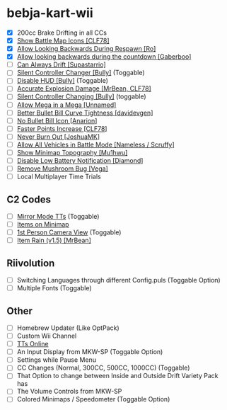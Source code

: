 # bebja-kart-wii
- [x] 200cc Brake Drifting in all CCs
- [x] [Show Battle Map Icons [CLF78]](https://mariokartwii.com/showthread.php?tid=1840)
- [x] [Allow Looking Backwards During Respawn [Ro]](https://mariokartwii.com/showthread.php?tid=2128)
- [x] [Allow looking backwards during the countdown [Gaberboo]](https://mariokartwii.com/showthread.php?tid=2109)
- [ ] [Can Always Drift [Supastarrio]](https://mariokartwii.com/showthread.php?tid=214) 
- [ ] [Silent Controller Changer [Bully]](https://mariokartwii.com/showthread.php?tid=164) (Toggable)
- [ ] [Disable HUD [Bully]](https://mariokartwii.com/showthread.php?tid=60) (Toggable)
- [ ] [Accurate Explosion Damage [MrBean, CLF78]](https://mariokartwii.com/showthread.php?tid=1857)
- [ ] [Silent Controller Changing [Bully]](https://mariokartwii.com/showthread.php?tid=164) (toggable)
- [ ] [Allow Mega in a Mega [Unnamed]](https://mariokartwii.com/showthread.php?tid=1939)
- [ ] [Better Bullet Bill Curve Tightness [davidevgen]](https://mariokartwii.com/showthread.php?tid=196)
- [ ] [No Bullet Bill Icon [Anarion]](https://mariokartwii.com/showthread.php?tid=170)
- [ ] [Faster Points Increase [CLF78]](https://mariokartwii.com/showthread.php?tid=1858)
- [ ] [Never Burn Out [JoshuaMK]](https://mariokartwii.com/showthread.php?tid=1367)
- [ ] [Allow All Vehicles in Battle Mode [Nameless / Scruffy]](https://mariokartwii.com/showthread.php?tid=2081)
- [ ] [Show Minimap Topography [Mu1hwu]](https://mariokartwii.com/showthread.php?tid=2066)
- [ ] [Disable Low Battery Notification [Diamond]](https://mariokartwii.com/showthread.php?tid=1645)
- [ ] [Remove Mushroom Bug [Vega]](https://mariokartwii.com/showthread.php?tid=909)
- [ ] Local Multiplayer Time Trials

## C2 Codes
- [ ] [Mirror Mode TTs](https://mariokartwii.com/showthread.php?tid=1981) (Toggable)
- [ ] [Items on Minimap](https://mariokartwii.com/showthread.php?tid=1896)
- [ ] [1st Person Camera View](https://mariokartwii.com/showthread.php?tid=1331) (Toggable)
- [ ] [Item Rain (v1.5) [MrBean]](https://mariokartwii.com/showthread.php?tid=396)

## Riivolution
- [ ] Switching Languages through different Config.puls (Toggable Option)
- [ ] Multiple Fonts (Toggable)

## Other
  - [ ] Homebrew Updater (Like OptPack)
  - [ ] Custom Wii Channel
  - [ ] [TTs Online](https://wiki.tockdom.com/wiki/TTs_Online)
  - [ ] An Input Display from MKW-SP (Toggable Option)
  - [ ] Settings while Pause Menu
  - [ ] CC Changes (Normal, 300CC, 500CC, 1000CC) (Toggable)
  - [ ] That Option to change between Inside and Outside Drift Variety Pack has
  - [ ] The Volume Controls from MKW-SP
  - [ ] Colored Minimaps / Speedometer (Toggable Option)
